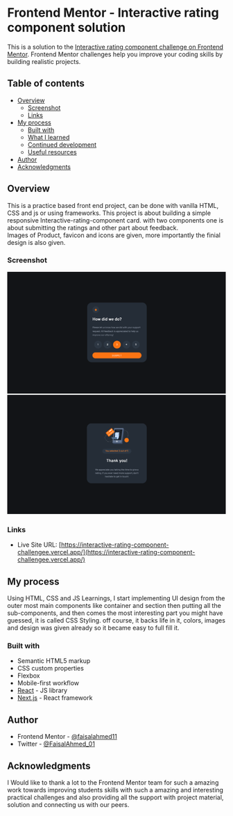 # Frontend Mentor - Interactive rating component solution

This is a solution to the [Interactive rating component challenge on Frontend Mentor](https://www.frontendmentor.io/challenges/interactive-rating-component-koxpeBUmI). Frontend Mentor challenges help you improve your coding skills by building realistic projects.
## Table of contents

- [Overview](#overview)
  - [Screenshot](#screenshot)
  - [Links](#links)
- [My process](#my-process)
  - [Built with](#built-with)
  - [What I learned](#what-i-learned)
  - [Continued development](#continued-development)
  - [Useful resources](#useful-resources)
- [Author](#author)
- [Acknowledgments](#acknowledgments)



## Overview
This is a practice based front end project, can be done with vanilla HTML, CSS and js or using frameworks.
This project is about building a simple responsive Interactive-rating-component card.
with two components one is about submitting the ratings and other part about feedback.  
Images of Product, favicon and icons are given, more importantly the finial design is also given.


### Screenshot

![](./public/1.png)
![](./public/2.png)

### Links

- Live Site URL: [https://interactive-rating-component-challengee.vercel.app/](https://interactive-rating-component-challengee.vercel.app/)

## My process
 Using HTML, CSS and JS Learnings, I start implementing UI design from the outer most main components like container and section then putting all the sub-components, and then comes the most interesting part you might have guessed, it is called CSS Styling.
 off course, it backs life in it, colors, images and design was given already so it became easy to full fill it.

### Built with

- Semantic HTML5 markup
- CSS custom properties
- Flexbox
- Mobile-first workflow
- [React](https://reactjs.org/) - JS library
- [Next.js](https://nextjs.org/) - React framework

## Author

- Frontend Mentor - [@faisalahmed11](https://www.frontendmentor.io/profile/@faisalahmed11)
- Twitter - [@FaisalAhmed_01](https://www.twitter.com/FaisalAhmed_01)

## Acknowledgments

I Would like to thank a lot to the Frontend Mentor team for such a amazing work towards improving students skills with such a amazing and interesting practical challenges and also providing all the support with project material, solution and connecting us with our peers.
